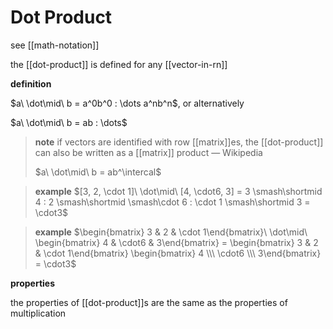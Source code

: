 # Dot Product

see [[math-notation]]

the [[dot-product]] is defined for any [[vector-in-rn]]

**definition**

$a\ \dot\mid\ b = a^0b^0 : \dots a^nb^n$, or alternatively

$a\ \dot\mid\ b = ab : \dots$

> **note** if vectors are identified with row [[matrix]]es, the [[dot-product]] can also be written as a [[matrix]] product &mdash; Wikipedia
>
> $a\ \dot\mid\ b = ab^\intercal$

> **example** $[3, 2, \cdot 1]\ \dot\mid\ [4, \cdot6, 3] = 3 \smash\shortmid 4 : 2 \smash\shortmid \smash\cdot 6 : \cdot 1 \smash\shortmid 3 = \cdot3$

> **example** $\begin{bmatrix} 3 & 2 & \cdot 1\end{bmatrix}\ \dot\mid\ \begin{bmatrix} 4 & \cdot6 & 3\end{bmatrix} = \begin{bmatrix} 3 & 2 & \cdot 1\end{bmatrix} \begin{bmatrix} 4 \\\  \cdot6 \\\  3\end{bmatrix} = \cdot3$

**properties**

the properties of [[dot-product]]s are the same as the properties of multiplication
